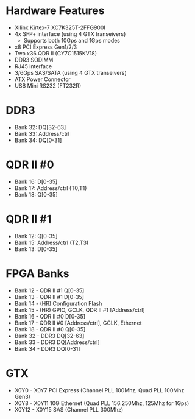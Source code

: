 Hardware Features
=================
 - Xilinx Kirtex-7 XC7K325T-2FFG900I 
 - 4x SFP+ interface (using 4 GTX transeivers)
   - Supports both 10Gps and 1Gps modes
 - x8 PCI Express Gen1/2/3
 - Two x36 QDR II (CY7C1515KV18)
 - DDR3 SODIMM
 - RJ45 interface
 - 3/6Gps SAS/SATA (using 4 GTX transeivers)
 - ATX Power Connector
 - USB Mini RS232 (FT232R)

DDR3
====
 - Bank 32: DQ[32-63]
 - Bank 33: Address/ctrl
 - Bank 34: DQ[0-31]

QDR II #0
=========
 - Bank 16: D[0-35]
 - Bank 17: Address/ctrl (T0,T1)
 - Bank 18: Q[0-35]

QDR II #1 
=========
 - Bank 12: Q[0-35]
 - Bank 15: Address/ctrl (T2,T3)
 - Bank 13: D[0-35]

FPGA Banks
===========
 - Bank 12 - QDR II #1 Q[0-35]
 - Bank 13 - QDR II #1 D[0-35]
 - Bank 14 - (HR) Configuration Flash
 - Bank 15 - (HR) GPIO, GCLK, QDR II #1 [Address/ctrl]
 - Bank 16 - QDR II #0 D[0-35]
 - Bank 17 - QDR II #0 [Address/ctrl], GCLK, Ethernet
 - Bank 18 - QDR II #0 Q[0-35]
 - Bank 32 - DDR3 DQ[32-63]
 - Bank 33 - DDR3 DQ[Address/ctrl]
 - Bank 34 - DDR3 DQ[0-31]

GTX
====
 - X0Y0  - X0Y7  PCI Express  (Channel PLL 100Mhz, Quad PLL 100Mhz Gen3)
 - X0Y8  - X0Y11 10G Ethernet (Quad PLL 156.250Mhz, 125Mhz for 1Gps)
 - X0Y12 - X0Y15 SAS          (Channel PLL 300Mhz)





